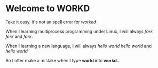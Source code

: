 Welcome to WORKD
===================

Take it easy, it's not an spell error for *worked*

When I learning multiprocess programming under Linux, I will always *fork* *fork* and *fork*. 

When I learning a new language, I will always *hello world* *hello world* and *hello world*

So I ofter make a mistake when I type **world** into **workd**...
